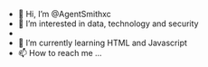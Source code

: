 - 👋 Hi, I’m @AgentSmithxc
- 👀 I’m interested in data, technology and security
- 
- 🌱 I’m currently learning HTML and Javascript
- 📫 How to reach me ... 

<!---
AgentSmithxc/AgentSmithxc is a ✨ special ✨ repository because its `README.md` (this file) appears on your GitHub profile.
You can click the Preview link to take a look at your changes.
--->
